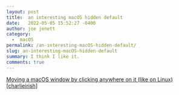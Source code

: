 ```yaml
---
layout: post
title:  an interesting macOS hidden default
date:   2022-05-05 15:52:27 -0400
author: joe jenett
category:
  -  macOS
permalink: /an-interesting-macOS-hidden-default/
slug: an-interesting-macOS-hidden-default
summary: I think I like it.
comments: true
---
```

<a title="Moving a macOS window by clicking anywhere on it (like on Linux) · mmazzarolo.com" href="https://mmazzarolo.com/blog/2022-04-16-drag-window-by-clicking-anywhere-on-macos/">Moving a macOS window by clicking anywhere on it (like on Linux)</a><br />[<a href="https://news.ycombinator.com/submitted?id=charlieirish" title="">charlieirish</a>]


<a href="https://brid.gy/publish/twitter"></a>
<data class="p-bridgy-omit-link" value="false"></data>